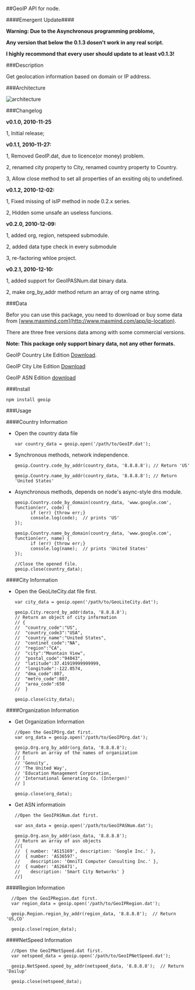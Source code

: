 ##GeoIP API for node.

####Emergent Update####

__Warning: Due to the Asynchronous programming problome,__

__Any version that below the 0.1.3 dosen't work in any real script.__

__I highly recommond that every user should update to at least v0.1.3!__

###Description

Get geolocation information based on domain or IP address.

###Architecture

![architecture](https://github.com/kuno/GeoIP/raw/master/misc/architecture.png)

###Changelog

__v0.1.0, 2010-11-25__

1, Initial release;

__v0.1.1, 2010-11-27:__

1, Removed GeoIP.dat, due to licence(or money) problem.

2, renamed city property to City, renamed country property to Country.

3, Allow close method to set all properties of an exsiting obj to undefined.

__v0.1.2, 2010-12-02:__

1, Fixed missing of isIP method in node 0.2.x series.

2, Hidden some unsafe an useless funcions.  

__v0.2.0, 2010-12-09:__

1, added org, region, netspeed submodule.

2, added data type check in every submodule

3, re-factoring whloe project.

__v0.2.1, 2010-12-10:__

1, added support for GeoIPASNum.dat binary data.

2, make org_by_addr method return an array of org name string.

###Data

Befor you can use this package, you need to download or buy some data from [www.maxmind.com](http://www.maxmind.com/app/ip-location).

There are three free versions data among with some commercial versions.

__Note: This package only support binary data, not any other formats.__

GeoIP Country Lite Edition [Download](http://geolite.maxmind.com/download/geoip/database/GeoLiteCountry/GeoIP.dat.gz).

GeoIP City Lite Edition [Download](http://geolite.maxmind.com/download/geoip/database/GeoLiteCity.dat.gz)

GeoIP ASN Edition [download](http://geolite.maxmind.com/download/geoip/database/asnum/GeoIPASNum.dat.gz)


###Install

    npm install geoip

###Usage

####Country Information

* Open the country data file

      var country_data = geoip.open('/path/to/GeoIP.dat');

* Synchronous methods, network independence.

      geoip.Country.code_by_addr(country_data, '8.8.8.8'); // Return 'US'

      geoip.Country.name_by_addr(country_data, '8.8.8.8'); // Return  'United States'

* Asynchronous methods, depends on node's async-style dns module.

      geoip.Country.code_by_domain(country_data, 'www.google.com', function(err, code) {
            if (err) {throw err;}
            console.log(code);  // prints 'US'
      });

      geoip.Country.name_by_domain(country_data, 'www.google.com', function(err, name) {
            if (err) {throw err;}
            console.log(name);  // prints 'United States'
      });

      //Close the opened file.
      geoip.close(country_data);

####City Information

* Open the GeoLiteCity.dat file first.

      var city_data = geoip.open('/path/to/GeoLiteCity.dat');

      geoip.City.record_by_addr(data, '8.8.8.8');
      // Return an object of city information
      // {
      //  "country_code":"US",
      //  "country_code3":"USA",
      //  "country_name":"United States",
      //  "continet_code":"NA",
      //  "region":"CA",
      //  "city":"Mountain View",
      //  "postal_code":"94043",
      //  "latitude":37.41919999999999,
      //  "longitude":-122.0574,
      //  "dma_code":807,
      //  "metro_code":807,
      //  "area_code":650
      //  }    

      geoip.close(city_data);

####Organization Information

* Get Organization Information

      //Open the GeoIPOrg.dat first.
      var org_data = geoip.open('/path/to/GeoIPOrg.dat');

      geoip.Org.org_by_addr(org_data, '8.8.8.8');
      // Return an array of the names of organization
      // [
      // 'Genuity',
      // 'The United Way',
      // 'Education Management Corporation,
      // 'International Generating Co. (Intergen)'
      // ]    

      geoip.close(org_data);

* Get ASN informatioin

      //Open the GeoIPASNum.dat first.

      var asn_data = geoip.open('/path/to/GeoIPASNum.dat');

      geoip.Org.asn_by_addr(asn_data, '8.8.8.8');
      // Return an array of asn objects
      //[ 
      //  { number: 'AS15169', description: 'Google Inc.' },
      //  { number: 'AS36597',
      //    description: 'OmniTI Computer Consulting Inc.' },
      //  { number: 'AS26471',
      //    description: 'Smart City Networks' } 
      //]       

      
####Region Information

      //Open the GeoIPRegion.dat first.
      var region_data = geoip.open('/path/to/GeoIPRegion.dat');

      geoip.Region.region_by_addr(region_data, '8.8.8.8');  // Return 'US,CO'

      geoip.close(region_data);


####NetSpeed Information

      //Open the GeoIPNetSpeed.dat first.
      var netspeed_data = geoip.open('/path/to/GeoIPNetSpeed.dat');

      geoip.NetSpeed.speed_by_addr(netspeed_data, '8.8.8.8');  // Return 'Dailup'

      geoip.close(netspeed_data);
